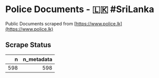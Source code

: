 # Police Documents - 🇱🇰 #SriLanka

Public Documents scraped from [https://www.police.lk](https://www.police.lk)

## Scrape Status

n | n_metadata
---:|---:
598 | 598
